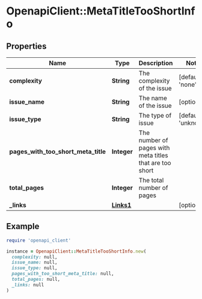 # OpenapiClient::MetaTitleTooShortInfo

## Properties

| Name | Type | Description | Notes |
| ---- | ---- | ----------- | ----- |
| **complexity** | **String** | The complexity of the issue | [default to &#39;none&#39;] |
| **issue_name** | **String** | The name of the issue | [optional] |
| **issue_type** | **String** | The type of issue | [default to &#39;unknown&#39;] |
| **pages_with_too_short_meta_title** | **Integer** | The number of pages with meta titles that are too short |  |
| **total_pages** | **Integer** | The total number of pages |  |
| **_links** | [**Links1**](Links1.md) |  | [optional] |

## Example

```ruby
require 'openapi_client'

instance = OpenapiClient::MetaTitleTooShortInfo.new(
  complexity: null,
  issue_name: null,
  issue_type: null,
  pages_with_too_short_meta_title: null,
  total_pages: null,
  _links: null
)
```

